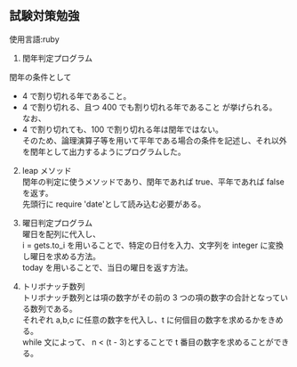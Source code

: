 ## 試験対策勉強

使用言語:ruby

1. 閏年判定プログラム

閏年の条件として
  - 4 で割り切れる年であること。
  - 4 で割り切れる、且つ 400 でも割り切れる年であること
    が挙げられる。  
  なお、
  - 4 で割り切れても、100 で割り切れる年は閏年ではない。  
    そのため、論理演算子等を用いて平年である場合の条件を記述し、それ以外を閏年として出力するようにプログラムした。

2. leap メソッド  
   閏年の判定に使うメソッドであり、閏年であれば true、平年であれば false を返す。  
   先頭行に require 'date'として読み込む必要がある。

3. 曜日判定プログラム  
   曜日を配列に代入し、  
   i = gets.to_i を用いることで、特定の日付を入力、文字列を integer に変換し曜日を求める方法。  
   today を用いることで、当日の曜日を返す方法。

4. トリボナッチ数列  
   トリボナッチ数列とは項の数字がその前の 3 つの項の数字の合計となっている数列である。  
   それぞれ a,b,c に任意の数字を代入し、t に何個目の数字を求めるかをきめる。  
   while 文によって、 n < (t - 3)とすることで t 番目の数字を求めることができる。
